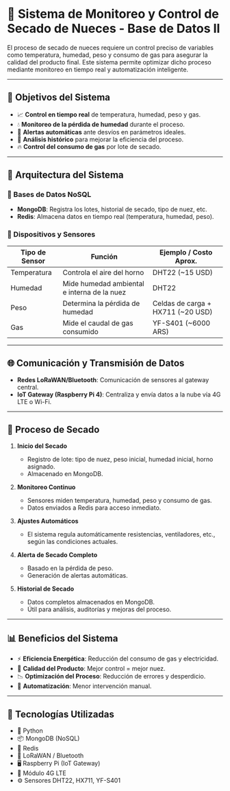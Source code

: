 # 🥜 Sistema de Monitoreo y Control de Secado de Nueces - Base de Datos II

El proceso de secado de nueces requiere un control preciso de variables como temperatura, humedad, peso y consumo de gas para asegurar la calidad del producto final. Este sistema permite optimizar dicho proceso mediante monitoreo en tiempo real y automatización inteligente.

---

## 🚀 Objetivos del Sistema

- 📈 **Control en tiempo real** de temperatura, humedad, peso y gas.
- 💧 **Monitoreo de la pérdida de humedad** durante el proceso.
- 🚨 **Alertas automáticas** ante desvíos en parámetros ideales.
- 🧠 **Análisis histórico** para mejorar la eficiencia del proceso.
- 🔥 **Control del consumo de gas** por lote de secado.

---

## 🧱 Arquitectura del Sistema

### 🔸 Bases de Datos NoSQL
- **MongoDB**: Registra los lotes, historial de secado, tipo de nuez, etc.
- **Redis**: Almacena datos en tiempo real (temperatura, humedad, peso).

### 🔸 Dispositivos y Sensores

| Tipo de Sensor      | Función                                        | Ejemplo / Costo Aprox.               |
|---------------------|----------------------------------------------- |--------------------------------------|
| Temperatura         | Controla el aire del horno                     | DHT22 (~15 USD)                      |
| Humedad             | Mide humedad ambiental e interna de la nuez    | DHT22                                |
| Peso                | Determina la pérdida de humedad                | Celdas de carga + HX711 (~20 USD)    |
| Gas                 | Mide el caudal de gas consumido                | YF-S401 (~6000 ARS)                  |

---

## 🌐 Comunicación y Transmisión de Datos

- **Redes LoRaWAN/Bluetooth**: Comunicación de sensores al gateway central.
- **IoT Gateway (Raspberry Pi 4)**: Centraliza y envía datos a la nube vía 4G LTE o Wi-Fi.

---

## 🔄 Proceso de Secado

1. **Inicio del Secado**
   - Registro de lote: tipo de nuez, peso inicial, humedad inicial, horno asignado.
   - Almacenado en MongoDB.

2. **Monitoreo Continuo**
   - Sensores miden temperatura, humedad, peso y consumo de gas.
   - Datos enviados a Redis para acceso inmediato.

3. **Ajustes Automáticos**
   - El sistema regula automáticamente resistencias, ventiladores, etc., según las condiciones actuales.

4. **Alerta de Secado Completo**
   - Basado en la pérdida de peso.
   - Generación de alertas automáticas.

5. **Historial de Secado**
   - Datos completos almacenados en MongoDB.
   - Útil para análisis, auditorías y mejoras del proceso.

---

## 📊 Beneficios del Sistema

- ⚡ **Eficiencia Energética**: Reducción del consumo de gas y electricidad.
- 🌰 **Calidad del Producto**: Mejor control = mejor nuez.
- 📉 **Optimización del Proceso**: Reducción de errores y desperdicio.
- 🤖 **Automatización**: Menor intervención manual.

---

## 🧠 Tecnologías Utilizadas

- 🐍 Python
- 📦 MongoDB (NoSQL)
- 🔁 Redis
- 📡 LoRaWAN / Bluetooth
- 🖥️ Raspberry Pi (IoT Gateway)
- 📶 Módulo 4G LTE
- ⚙️ Sensores DHT22, HX711, YF-S401


